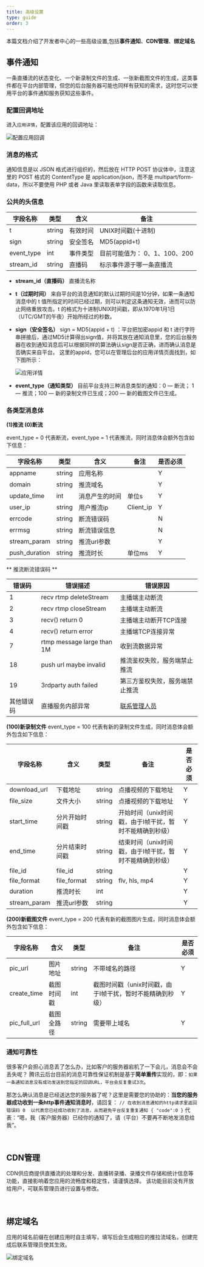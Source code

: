 ```yaml
---
title: 高级设置
type: guide
order: 3
---
```


本篇文档介绍了开发者中心的一些高级设置,包括**事件通知**、**CDN管理**、**绑定域名**


## 事件通知

  一条直播流的状态变化、一个新录制文件的生成、一张新截图文件的生成，这类事件都在平台内部管理，但您的后台服务器可能也同样有获知的需求，这时您可以使用平台的事件通知服务获知这些事件。

### 配置回调地址
  进入`应用详情`，配置该应用的回调地址：
   
  ![配置应用回调](/images/guide/add-callback.png)

### 消息的格式

  通知信息是以 JSON 格式进行组织的，然后放在 HTTP POST 协议体中，注意这里的 POST 格式的 ContentType 是 application/json，而不是 multipart/form-data，所以不要使用 PHP 或者 Java 里读取表单字段的函数来读取信息。
   
### 公共的头信息
  
  | 字段名称    | 类型     | 含义    | 备注   |
  |----------- |---------|-----   |--------|
  | t          | string  | 有效时间 | UNIX时间戳(十进制) |
  | sign       | string  | 安全签名 | MD5(appid+t) |
  | event_type | int     | 事件类型 | 目前可能值为： 0、1、100、200 |
  | stream_id  | string  | 直播码   | 标示事件源于哪一条直播流 |

  * **stream_id（直播码）**
    直播流名称

  * **t（过期时间）**
    来自平台的消息通知的默认过期时间是10分钟，如果一条通知消息中的 t 值所指定的时间已经过期，则可以判定这条通知无效，进而可以防止网络重放攻击。t 的格式为十进制UNIX时间戳，即从1970年1月1日（UTC/GMT的午夜）开始所经过的秒数。

  * **sign（安全签名）**
    sign = MD5(appid + t) ：平台把加密appid 和 t 进行字符串拼接后，通过MD5计算得出sign值，并将其放在通知消息里，您的后台服务器在收到通知消息后可以根据同样的算法确认sign是否正确，进而确认消息是否确实来自平台。
    这里的appid，您可以在管理后台的应用详情页面找到，如下图所示：

    ![应用详情](/images/guide/app-sample1.png)

  * **event_type（通知类型）**
    目前平台支持三种消息类型的通知：0 — 断流； 1 — 推流；100 — 新的录制文件已生成；200 — 新的截图文件已生成。

### 各类型消息体

  **(1)推流 (0)断流**

  event_type = 0 代表断流，event_type = 1 代表推流，同时消息体会额外包含如下信息：

  | 字段名称       | 类型     | 含义         | 备注 | 是否必须 |
  |---------------|---------|--------------|-----|---------|
  | appname       | string  | 应用名称      |     | Y  |
  | domain        | string  | 推流域名      |     | Y  |
  | update_time   | int     | 消息产生的时间 | 单位s | Y |
  | user_ip       | string  | 用户推流ip    |Client_ip| Y|
  | errcode       | string  | 断流错误码     |     | N |
  | errmsg        | string  | 断流错误信息   |      | N |
  | stream_param  | string  | 推流url参数   |       | Y |
  | push_duration | string  | 推流时长      | 单位ms | Y |

  ** 推流断流错误码 **

  | 错误码 | 错误描述               | 错误原因     |
  |-------|-----------------------|-------------|
  | 1     | recv rtmp deleteStream | 主播端主动断流 |
  | 2     | recv rtmp closeStream | 主播端主动断流 |
  | 3     | recv() return 0       | 主播端主动断开TCP连接 |
  | 4     | recv() return error   | 主播端TCP连接异常 |
  | 7     | rtmp message large than 1M | 收到流数据异常 |
  | 18    | push url maybe invalid | 推流鉴权失败，服务端禁止推流 |
  | 19    | 3rdparty auth failed  | 第三方鉴权失败，服务端禁止推流|
  | 其他错误码 | 直播服务内部异常     | [联系管理人员](mailto:cibnlive@cri.cn)|

  **(100)新录制文件**
  event_type = 100 代表有新的录制文件生成，同时消息体会额外包含如下信息：

  | 字段名称      | 含义     | 类型      | 备注           | 是否必须 |
  |--------------|-----     |---------|-----------------|----------|
  | download_url | 下载地址   | string | 点播视频的下载地址 | Y |
  | file_size    | 文件大小   | string | 点播视频的下载地址 | Y |
  | start_time   | 分片开始时间戳   | string | 开始时间（unix时间戳，由于I帧干扰，暂时不能精确到秒级） | Y |
  | end_time     | 分片结束时间戳   | string | 结束时间（unix时间戳，由于I帧干扰，暂时不能精确到秒级） | Y |
  | file_id      | file_id    | string     |            | Y |
  | file_format  | file_format | string    | flv, hls, mp4 | Y |
  | duration     | 推流时长     | int       |            | Y |
  | stream_param | 推流url参数  | string    |            | Y |

  **(200)新截图文件**
  event_type = 200 代表有新的截图图片生成，同时消息体会额外包含如下信息：

  | 字段名称      | 含义      | 类型    | 备注           | 是否必须 |
  |--------------|-----     |---------|-----------------|----------|
  | pic_url      | 图片地址   | string | 不带域名的路径 | Y |
  | create_time  | 截图时间戳 | int    | 截图时间戳（unix时间戳，由于I帧干扰，暂时不能精确到秒级） | Y |
  | pic_full_url | 截图全路径 | string | 需要带上域名 | Y |

### 通知可靠性
  很多客户会担心消息丢了怎么办，比如客户的服务器宕机了一下会儿，消息会不会丢失呢？
  腾讯云后台目前的消息可靠性保证机制是基于**简单重传**实现的，即：`如果一条通知消息没有成功发送到您指定的回调URL，平台会反复重试3次`。

  那怎么确认消息是已经送达您的服务器了呢？这里是需要您的协助的：**当您的服务器成功收到一条http事件通知消息时**，请回复：
    ```
     // 在收到消息通知的http请求里返回错误码 0  以代表您已经成功收到了消息，从而避免平台反复重复通知
     { "code":0 }
    ```
  代表：“嗯，我（客户服务器）已经你的通知了，请（平台）不要再不断地发消息给我”。

<br>

## CDN管理
  
   CDN供应商提供直播流的处理和分发、直播转录播、录播文件存储和统计信息等功能，直接影响着您应用的流畅度和稳定性，请谨慎选择。
   该功能目前没有开放给用户，可联系管理员进行设置与修改。

<br>

## 绑定域名
   
   应用的域名前缀在创建应用时自主填写，填写后会生成相应的推拉流域名，创建完成后联系管理员使其生效。
   
   ![绑定域名](/images/guide/domain.png)




[1]: http://dev.cibnlive.com

